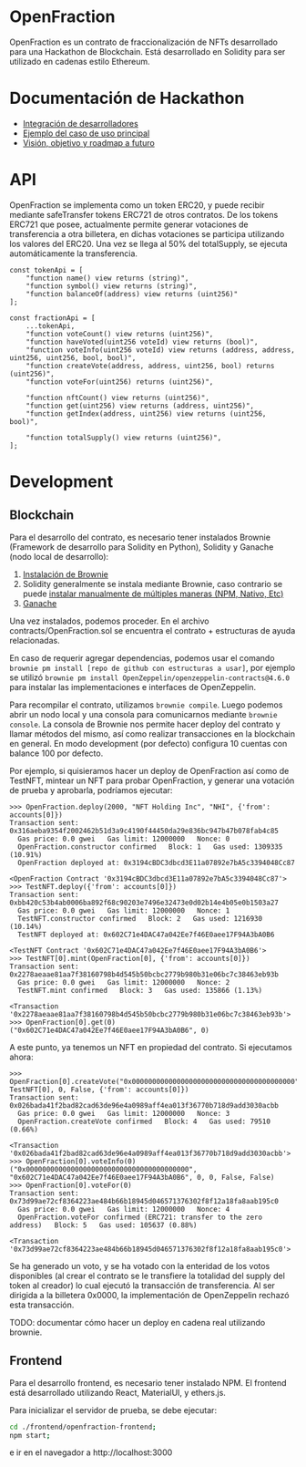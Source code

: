 # OpenFraction
OpenFraction es un contrato de fraccionalización de NFTs desarrollado para una
Hackathon de Blockchain. Está desarrollado en Solidity para ser utilizado
en cadenas estilo Ethereum.

# Documentación de Hackathon

- [Integración de desarrolladores](https://github.com/kouta-kun/openfraction/blob/master/Instalaci%C3%B3n%20del%20Entorno.odt)
- [Ejemplo del caso de uso principal](https://github.com/kouta-kun/openfraction/blob/master/Caso%20de%20Uso%20principal.odt)
- [Visión, objetivo y roadmap a futuro](https://github.com/kouta-kun/openfraction/blob/master/Roadmap.odt)

# API
OpenFraction se implementa como un token ERC20, y puede recibir mediante
safeTransfer tokens ERC721 de otros contratos. De los tokens ERC721 que posee,
actualmente permite generar votaciones de transferencia a otra billetera,
en dichas votaciones se participa utilizando los valores del ERC20. Una vez
se llega al 50% del totalSupply, se ejecuta automáticamente la transferencia.

```
const tokenApi = [
    "function name() view returns (string)",
    "function symbol() view returns (string)",
    "function balanceOf(address) view returns (uint256)"
];

const fractionApi = [
    ...tokenApi,
    "function voteCount() view returns (uint256)",
    "function haveVoted(uint256 voteId) view returns (bool)",
    "function voteInfo(uint256 voteId) view returns (address, address, uint256, uint256, bool, bool)",
    "function createVote(address, address, uint256, bool) returns (uint256)",
    "function voteFor(uint256) returns (uint256)",

    "function nftCount() view returns (uint256)",
    "function get(uint256) view returns (address, uint256)",
    "function getIndex(address, uint256) view returns (uint256, bool)",

    "function totalSupply() view returns (uint256)",
];
```

# Development

## Blockchain

Para el desarrollo del contrato, es necesario tener instalados Brownie (Framework de desarrollo para Solidity en Python), Solidity y Ganache (nodo local de desarrollo):

1. [Instalación de Brownie](https://eth-brownie.readthedocs.io/en/stable/install.html)
2. Solidity generalmente se instala mediante Brownie, caso contrario se puede [instalar manualmente de múltiples maneras (NPM, Nativo, Etc)](https://docs.soliditylang.org/en/v0.8.14/installing-solidity.html)
3. [Ganache](https://github.com/trufflesuite/ganache#command-line-use)


Una vez instalados, podemos proceder. En el archivo contracts/OpenFraction.sol se encuentra el contrato + estructuras de ayuda relacionadas. 

En caso de requerir agregar dependencias, podemos usar el comando `brownie pm install [repo de github con estructuras a usar]`, por ejemplo se utilizó `brownie pm install OpenZeppelin/openzeppelin-contracts@4.6.0` para instalar las implementaciones e interfaces de OpenZeppelin.

Para recompilar el contrato, utilizamos `brownie compile`. Luego podemos abrir un nodo local y una consola para comunicarnos mediante `brownie console`. La consola de Brownie nos permite hacer deploy del contrato y llamar métodos del mismo, así como realizar transacciones en la blockchain en general. En modo development (por defecto) configura 10 cuentas con balance 100 por defecto.

Por ejemplo, si quisieramos hacer un deploy de OpenFraction así como de TestNFT, mintear un NFT para probar OpenFraction, y generar una votación de prueba y aprobarla, podríamos ejecutar:

```
>>> OpenFraction.deploy(2000, "NFT Holding Inc", "NHI", {'from': accounts[0]})
Transaction sent: 0x316aeba9354f2002462b51d3a9c4190f44450da29e836bc947b47b078fab4c85
  Gas price: 0.0 gwei   Gas limit: 12000000   Nonce: 0
  OpenFraction.constructor confirmed   Block: 1   Gas used: 1309335 (10.91%)
  OpenFraction deployed at: 0x3194cBDC3dbcd3E11a07892e7bA5c3394048Cc87

<OpenFraction Contract '0x3194cBDC3dbcd3E11a07892e7bA5c3394048Cc87'>
>>> TestNFT.deploy({'from': accounts[0]})
Transaction sent: 0xbb420c53b4ab0006ba892f68c90203e7496e32473e0d02b14e4b05e0b1503a27
  Gas price: 0.0 gwei   Gas limit: 12000000   Nonce: 1
  TestNFT.constructor confirmed   Block: 2   Gas used: 1216930 (10.14%)
  TestNFT deployed at: 0x602C71e4DAC47a042Ee7f46E0aee17F94A3bA0B6

<TestNFT Contract '0x602C71e4DAC47a042Ee7f46E0aee17F94A3bA0B6'>
>>> TestNFT[0].mint(OpenFraction[0], {'from': accounts[0]})
Transaction sent: 0x2278aeaae81aa7f38160798b4d545b50bcbc2779b980b31e06bc7c38463eb93b
  Gas price: 0.0 gwei   Gas limit: 12000000   Nonce: 2
  TestNFT.mint confirmed   Block: 3   Gas used: 135866 (1.13%)

<Transaction '0x2278aeaae81aa7f38160798b4d545b50bcbc2779b980b31e06bc7c38463eb93b'>
>>> OpenFraction[0].get(0)
("0x602C71e4DAC47a042Ee7f46E0aee17F94A3bA0B6", 0)
```

A este punto, ya tenemos un NFT en propiedad del contrato. Si ejecutamos ahora:

```
>>> OpenFraction[0].createVote("0x0000000000000000000000000000000000000000", TestNFT[0], 0, False, {'from': accounts[0]})
Transaction sent: 0x026bada41f2bad82cad63de96e4a0989aff4ea013f36770b718d9add3030acbb
  Gas price: 0.0 gwei   Gas limit: 12000000   Nonce: 3
  OpenFraction.createVote confirmed   Block: 4   Gas used: 79510 (0.66%)

<Transaction '0x026bada41f2bad82cad63de96e4a0989aff4ea013f36770b718d9add3030acbb'>
>>> OpenFraction[0].voteInfo(0)
("0x0000000000000000000000000000000000000000", "0x602C71e4DAC47a042Ee7f46E0aee17F94A3bA0B6", 0, 0, False, False)
>>> OpenFraction[0].voteFor(0)
Transaction sent: 0x73d99ae72cf8364223ae484b66b18945d046571376302f8f12a18fa8aab195c0
  Gas price: 0.0 gwei   Gas limit: 12000000   Nonce: 4
  OpenFraction.voteFor confirmed (ERC721: transfer to the zero address)   Block: 5   Gas used: 105637 (0.88%)

<Transaction '0x73d99ae72cf8364223ae484b66b18945d046571376302f8f12a18fa8aab195c0'>
```

Se ha generado un voto, y se ha votado con la enteridad de los votos disponibles (al crear el contrato se le transfiere la totalidad del supply del token al creador) lo cual ejecutó la transacción de transferencia. Al ser dirigida a la billetera 0x0000, la implementación de OpenZeppelin rechazó esta transacción.

TODO: documentar cómo hacer un deploy en cadena real utilizando brownie.

## Frontend

Para el desarrollo frontend, es necesario tener instalado NPM. El frontend está desarrollado utilizando React, MaterialUI, y ethers.js.

Para inicializar el servidor de prueba, se debe ejecutar:
```bash
cd ./frontend/openfraction-frontend;
npm start;
```
e ir en el navegador a http://localhost:3000
